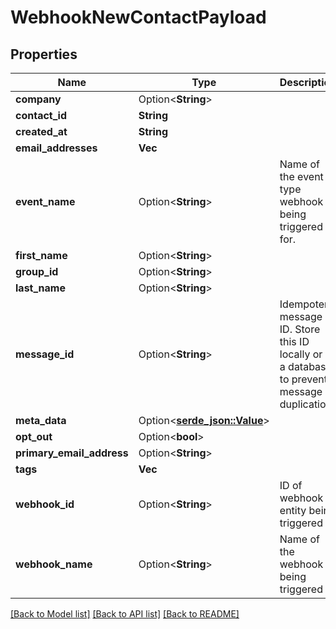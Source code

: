 # WebhookNewContactPayload

## Properties

Name | Type | Description | Notes
------------ | ------------- | ------------- | -------------
**company** | Option<**String**> |  | [optional]
**contact_id** | **String** |  | 
**created_at** | **String** |  | 
**email_addresses** | **Vec<String>** |  | 
**event_name** | Option<**String**> | Name of the event type webhook is being triggered for. | [optional]
**first_name** | Option<**String**> |  | [optional]
**group_id** | Option<**String**> |  | [optional]
**last_name** | Option<**String**> |  | [optional]
**message_id** | Option<**String**> | Idempotent message ID. Store this ID locally or in a database to prevent message duplication. | [optional]
**meta_data** | Option<[**serde_json::Value**]()> |  | [optional]
**opt_out** | Option<**bool**> |  | [optional]
**primary_email_address** | Option<**String**> |  | [optional]
**tags** | **Vec<String>** |  | 
**webhook_id** | Option<**String**> | ID of webhook entity being triggered | [optional]
**webhook_name** | Option<**String**> | Name of the webhook being triggered | [optional]

[[Back to Model list]](../README#documentation-for-models) [[Back to API list]](../README#documentation-for-api-endpoints) [[Back to README]](../README)


